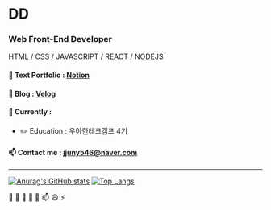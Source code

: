 # DD

### Web Front-End Developer
HTML / CSS / JAVASCRIPT / REACT / NODEJS 

#### 💬 Text Portfolio : [Notion](https://www.notion.so/JJUNY-7b6d60cb92474cf68c5880f78b04b494)
 
#### 💬 Blog : [Velog](https://velog.io/@jjunyjjuny)

#### 🌱 Currently  : 

 - ✏️ Education : 우아한테크캠프 4기 


#### 📫 Contact me : jjuny546@naver.com

<hr/>

[![Anurag's GitHub stats](https://github-readme-stats.vercel.app/api?username=jjunyjjuny)](https://github.com/anuraghazra/github-readme-stats) 
[![Top Langs](https://github-readme-stats.vercel.app/api/top-langs/?username=jjunyjjuny&layout=compact)](https://github.com/anuraghazra/github-readme-stats) 

 🔭 🌱 👯 🤔 💬 📫 😄 ⚡ 

